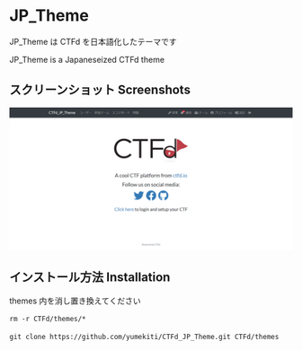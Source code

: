 # JP_Theme
JP_Theme は CTFd を日本語化したテーマです

JP_Theme is a Japaneseized CTFd theme

## スクリーンショット Screenshots
![index](./images/index.png)

## インストール方法 Installation
themes 内を消し置き換えてください
```
rm -r CTFd/themes/*

git clone https://github.com/yumekiti/CTFd_JP_Theme.git CTFd/themes
```